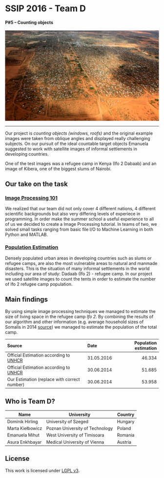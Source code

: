 # SSIP 2016 - Team D
#### P#5 – Counting objects

![Image of Ifo 2](images/ref_camp.jpg)

----


Our project is *counting objects (windows, roofs)* and the original example images were taken from oblique angles and displayed really challenging subjects. On our pursuit of the ideal countable target objects Emanuela suggested to work with satellite images of informal settlements in developing countries.

One of the test images was a refugee camp in Kenya (Ifo 2 Dabaab) and an image of Kibera, one of the biggest slums of Nairobi.

## Our take on the task

### [Image Processing 101](tutorial/)

We realized that our team did not only cover 4 different nations, 4 different scientific backgrounds but also very differing levels of experiece in programming. In order make the summer school a useful experience to all of us we decided to create a Image Processing tutorial. In teams of two, we solved small tasks ranging from basic file I/O to Machine Learning in both Python and MATLAB.

### [Population Estimation](population_estimation/)

Densely populated urban areas in developing countries such as slums or refugee camps,  are also the most vulnerable areas to natural and manmade disasters.  This is the situation of many informal settlements in the world including our area of study: Dadaab (Ifo 2) - refugee camp. In our project we used satellite images to count the tents in order to estimate the number of Ifo 2 refugee camp population.

## Main findings

By using simple image processing techniques we managed to estimate the size of living space in the refugee camp *Ifo 2*. By combining the results of our algorithm and other information (e.g. average household sizes of Somalis in 2014 [source](http://somalia.unfpa.org/sites/arabstates/files/pub-pdf/Population-Estimation-Survey-of-Somalia-PESS-2013-2014.pdf)) we managed to estimate the population of the total camp.

| Source | Date | Population estimation  |
|:-------|:-----------| ------: |
| Official Estimation according to [UNHCR](http://data.unhcr.org/horn-of-africa/settlement.php?id=22&country=110&region=3) | 31.05.2016 | 46.334  |
| Official Estimation according to [UNHCR](http://data.unhcr.org/horn-of-africa/settlement.php?id=22&country=110&region=3) | 30.06.2014 | 51.685 |
| Our Estimation (replace with correct number)  | 30.06.2014 | 53.958 |

## Who is Team D?

| Name | University | Country |
|------------------|---------------------------------|---------|
| Dominik Hirling  | University of Szeged            | Hungary |
| Marta Kiełbowicz | Poznan University of Technology | Poland  |
| Emanuela Mihut   | West University of Timisoara    | Romania |
| Asura Enkhbayar  | Medical University of Vienna    | Austria |

## License
This work is licensed under [LGPL v3](http://www.gnu.org/copyleft/lesser.html).
